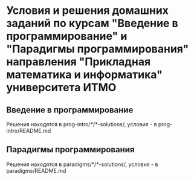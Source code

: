 # Условия и решения домашних заданий по курсам "Введение в программирование" и "Парадигмы программирования" направления "Прикладная математика и информатика" университета ИТМО

## Введение в программирование

Решения находятся в prog-intro/\*/\*-solutions/, условия - в prog-intro/README.md

## Парадигмы программирования

Решения находятся в paradigms/\*/\*-solutions/, условия - в paradigms/README.md
